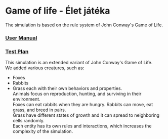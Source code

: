 # Game of life - Élet játéka

The simulation is based on the rule system of John Conway's Game of Life.

### [User Manual](./docs/window.md)
### [Test Plan](./docs/testplan.md)

This simulation is an extended variant of John Conway's Game of Life.\
We added various creatures, such as:
- Foxes
- Rabbits
- Grass
each with their own behaviors and properties.\
Animals focus on reproduction, hunting, and surviving in their environment.\
Foxes can eat rabbits when they are hungry. Rabbits can move, eat grass, and breed in pairs.\
Grass have different states of growth and it can spread to neighboring cells randomly.\
Each entity has its own rules and interactions, which increases the complexity of the simulation.
